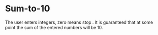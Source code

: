 # Sum-to-10
The user enters integers, zero means  stop . It is guaranteed that at some point the sum of the entered numbers will be 10.
